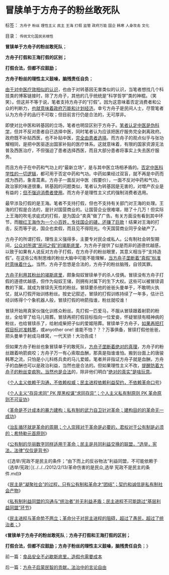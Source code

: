 # 冒牍单于方舟子的粉丝敢死队

标签： `方舟子` `粉丝` `理性主义` `民主` `王海` `打假` `监管` `政府万能` `国企` `韩寒` `人身攻击` `文化` 

目录： `传统文化国民劣根性`

**冒牍单于方舟子的粉丝敢死队**；

**方舟子打假和王海打假的区别；**

**打假合法，但都不应鼓励；**

**方舟子粉丝的理性主义鼓噪，脑残责任自负**；

[由于对中医疗效相似的认识](../../../2009/5/13/中医是理论，西医是检查标准；.md)，也由于对转基因无害类似的认识，当笔者想找几个科技类的博客链接时，除了方舟子，其他的几乎统统是“科学哲学”类的神棍。（笑笑）。但这并不等于说，笔者支持方舟子的“打假”。因为这意味着否定消费者和公众的判断力，[也就意味着政府万能和计划经济](../../../2011/6/11/消费者不能保护自已吗？监管必不可少吗？.md)。幸亏方舟子是民间人士，尽管笔者认为方舟子的品行不可取；但目前言行仍是合法的，无可厚非。

即使对比中医和转基因的立场，笔者也明显区别于方舟子。[笔者认定中医是伪科学](../../../2010/7/12/中医是玄学；双盲统计是医疗保险的依据.md)，但并不反对患者自已选择中医，同时笔者认为应该把医疗服务完全剥离政府。政府既不补贴西医，也不补贴中医，[完全由患者选择](../../../2010/7/12/公共医疗就是特权医疗，请把就医选择权归还病人.md)。而方舟子的观点似乎与张功耀相同，是把中医驱逐出国家补贴的医疗体系。这就意味着，有限的国家资源无法普及西医治疗，不但强迫了患者选择西医，而且大部分患者将事实上失去医疗服务。

而且方舟子在中药和气功上的“最新立场”，是与其中医立场相矛盾的。[否定中医科学性的一切逻辑](../../../2010/7/11/中医不是实证科学.md)，都可用于否定中药和气功。中药如果经过双盲，就不再是中药而成为西药，象青蒿素。方舟子一面反对中医（假要价），一面不反对中药和气功，政治家的味道很重。转基因的问题类似，笔者认为转基因是无害的，对增产农业是有益的；[但不强迫消费者使用](../../../2010/5/28/不要强迫转基因消费者&quot;是或否&quot;选择.md)。而方舟子是理性主义式的强制消费者选用。

最早涉及打假的是王海。笔者不支持打假，但也不支持有关部门对王海的处理。王海的打假是合法的，是针对国营商业的。让国营企业很难堪，赔了十几万！但实际上王海的吹毛求疵式的打假，是为国企“卖真”做了广告。有关方面没有看到其中环节，而[眼红王海作为一个小百姓，专找国企的碴，还赚了巨款](../../../2007/8/28/私有财产有罪；“巨款”是大罪.md)！结果对王海的打击，反而等于说，国企也卖假，而且见不得阳光。今天国营商业同乎全破产了。

方舟子的所谓打假，理性主义强得多，主要专对民企或私人。公有制社会转型期间，[公众对所谓“民间之假”的竭斯底里](../../../2011/6/10/汤姆叔叔竭斯底里的小屋和丛林.md)，为方舟子提供了似是而非的道德优越感，以致于如果有人说反对方舟子打假，在方舟子的粉丝眼里，其意义相当于“支持造假”。在这些公有制思维的粉丝大脑中可能不能理解，[当方舟子垄断着“真假”标准时意味着什么](../../../2011/2/8/绝对的真理标准，意味着绝对的权力.md)。当然，方舟子忽悠是合法的，方舟子的粉丝脑残，自领其罪。

[方舟子利用其粉丝的竭斯底里](../../../2009/5/13/中医是理论，西医是检查标准；.md)，颇象匈奴冒牍单于的杀人伎俩。冒牍没有方舟子打假的道德优越感，但作为匈奴王储，则拥有对属下的生下大权。这些可以被冒牍调教的下属，就成为冒牍先天性的粉丝。冒牍要杀他的爸爸头曼单于，不敢明火执仗，就从打假开始训练粉丝。按史记叙述，冒牍的打假训练持续了一年多，估计已经训练得个个象机器人般，冒牍打假的响箭指谁，粉丝就咬谁！



冒牍开始用真家伙强化训练众粉丝。先打假一匹爱马，不服从冒牍跟着射箭的粉丝，全给宰了给马儿陪葬。冒牍再把打假目标指向一位爱妾，怀疑冒牍有精神病的粉丝，也给冒牍杀了，给射成柴把子似的爱姬陪葬。冒牍单于方舟子，[如果再把打假目标对准韩寒](../../../2012/2/8/个人主义眼中的革命分子和不革命的韩寒.md)，或anyother one!
谁能不怕？？？万事俱备，冒牍打假他爸爸，把头曼单于射成马蜂窝，一代天骄！大功告成！

但如果方舟子粉丝也象冒牍单于的敢死队，[方舟子垄断着绝对的真理](../../../2009/11/18/绝对的真理之大尾巴狼定律.md)，方舟子的粉丝跟着响箭疯咬；方舟子万一有心索取血酬，那真是指谁谁怕。搬到台面上的唐骏韩寒之流，只怕是小儿科练兵卖的马儿爱姬。笔者并非指证方舟子就是血酬，方舟子的血酬也可以是政治利益，当然也是合法的。但如果理性主义不改，[提醒防着方舟子的粉丝变疯狗，当然也是合法](../../../2010/10/10/“创造性伪证”哲学诡辩艺术.md)的，除非他们明白“[绝对的真实”是啥玩意](../../../2011/6/9/历史观就是现实的世界观.md)。

《[个人主义依赖于沟通，不依赖权威；民主进程依赖利益契约，不依赖革命口号](../../../2012/2/11/民主依赖利益契约，不依赖革命口号.md)》

《[个人主义“存异求同” PK 厚黑权谋“求同存异”；个人主义私有制原则 PK
革命原则不可妥协](../../../2012/2/12/个人主义“存异求同”&nbsp;PK&nbsp;革命厚黑权谋.md)》

《[革命是不计成本的暴力建构；私有制的武力自卫针对革命；建构目的的革命无一成功](../../../2012/2/12/革命是不计成本的暴力建构；武力自卫针对革命.md)》

《[治乱循环就是革命的周期；个人崇拜对于革命是必要的，君权对于公有制是必须的；希特勒元首原则](../../../2012/2/12/希特勒的元首原则有什么合理性？.md)》

《[公有制的华丽数字同样适用于革命；民主是共同利益交换的联盟，“选举，宪法，法律”仅仅是背书](../../../2012/2/12/民主是共同利益交换的联盟，革命偏爱拉起虎皮作大旗.md)》

《[选举/宪政不是民主的条件；“由下而上的反谷物法”利益同盟，不可能依赖于（选举/宪政）](../../../2012/2/13/革命伤害的是民众,选举 宪政不是民主的条件.md)》

《[民主是“凝聚社会”的过程，只有公有制和革命才“团结”；契约和诚信是私有制社会产物](../../../2012/2/13/民主凝聚社会，只有革命才团结.md)》

《[私有制利益同盟的沟通与“统治者”并无利益矛盾；民主进程不可能跳过“基层利益同盟”环节](../../../2012/2/13/民主进程不可能跳过基层建设“由上而下”.md)》

《[民主进程与革命势不两立；革命分子对民主进程的阻碍，超过了愚民，超过了统治者；](../../../2012/2/13/民主进程与革命势不两立.md)》

《**冒牍单于方舟子的粉丝敢死队**；**方舟子打假和王海打假的区别；**

**打假合法，但都不应鼓励；方舟子粉丝的理性主义鼓噪，脑残责任自负**；》



前一篇：[食品安全不必歇斯底里，造假也需要成本](../../../2012/2/13/食品安全不必歇斯底里，造假也需要成本.md)

后一篇：[方舟子启蒙民智的贡献，法治中的言论自由](../../../2012/2/14/方舟子启蒙民智的贡献，法治中的言论自由.md)